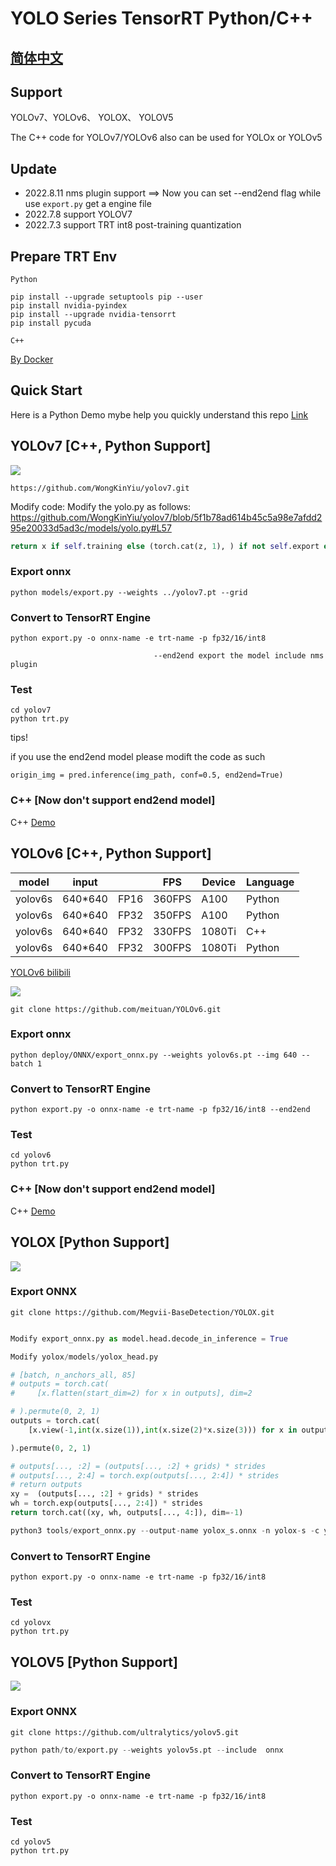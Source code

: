 # YOLO Series TensorRT Python/C++ 
## [简体中文](README_CN.md)

## Support
YOLOv7、YOLOv6、 YOLOX、 YOLOV5

The C++ code for YOLOv7/YOLOv6 also can be used for YOLOx or YOLOv5

## Update 
- 2022.8.11 nms plugin support ==> Now you can set --end2end flag while use `export.py` get a engine file  
- 2022.7.8 support YOLOV7 
- 2022.7.3 support TRT int8  post-training quantization 

##  Prepare TRT Env 
`Python`
```
pip install --upgrade setuptools pip --user
pip install nvidia-pyindex
pip install --upgrade nvidia-tensorrt
pip install pycuda
```
`C++`

[By Docker](https://github.com/NVIDIA/TensorRT/blob/main/docker/ubuntu-20.04.Dockerfile)

## Quick Start

Here is a Python Demo mybe help you quickly understand this repo [Link](https://aistudio.baidu.com/aistudio/projectdetail/4263301?contributionType=1&shared=1)

## YOLOv7 [C++, Python Support]

![](yolov7/3_yolov7.jpg)

```shell
https://github.com/WongKinYiu/yolov7.git
```

Modify code: Modify the yolo.py as follows:
https://github.com/WongKinYiu/yolov7/blob/5f1b78ad614b45c5a98e7afdd295e20033d5ad3c/models/yolo.py#L57 

```python
return x if self.training else (torch.cat(z, 1), ) if not self.export else (torch.cat(z, 1), x)
```

### Export onnx
```shell
python models/export.py --weights ../yolov7.pt --grid
```

### Convert to TensorRT Engine 

```
python export.py -o onnx-name -e trt-name -p fp32/16/int8

                                --end2end export the model include nms plugin

```
### Test

```
cd yolov7
python trt.py
```
tips!

if you use the end2end model please modift the code as such

`origin_img = pred.inference(img_path, conf=0.5, end2end=True)`

### C++ [Now don't support end2end model]

C++ [Demo](yolov7/cpp/README.md)


## YOLOv6 [C++, Python Support]

| model |  input |  | FPS | Device | Language | 
| -------- | -------- | -------- | ------- | ------- | ------|
| yolov6s     | 640*640     | FP16     | 360FPS  | A100 | Python |
| yolov6s     | 640*640     | FP32     | 350FPS | A100| Python |
| yolov6s     | 640*640     | FP32     | 330FPS | 1080Ti | C++ |
| yolov6s     | 640*640     | FP32     | 300FPS | 1080Ti | Python |

[YOLOv6 bilibili](https://www.bilibili.com/video/BV1x3411w7T6?share_source=copy_web)

![](yolov6/3_yolov6.jpg)
```shell
git clone https://github.com/meituan/YOLOv6.git
```
### Export onnx
```shell
python deploy/ONNX/export_onnx.py --weights yolov6s.pt --img 640 --batch 1
```

### Convert to TensorRT Engine 

```
python export.py -o onnx-name -e trt-name -p fp32/16/int8 --end2end 
```
### Test

```
cd yolov6
python trt.py
```

### C++ [Now don't support end2end model]

C++ [Demo](yolov6/cpp/README.md)

## YOLOX [Python Support]
![](yolox/3_yolox.jpg)
### Export ONNX

```
git clone https://github.com/Megvii-BaseDetection/YOLOX.git
```
```python

Modify export_onnx.py as model.head.decode_in_inference = True

Modify yolox/models/yolox_head.py

# [batch, n_anchors_all, 85]
# outputs = torch.cat(
#     [x.flatten(start_dim=2) for x in outputs], dim=2

# ).permute(0, 2, 1)
outputs = torch.cat(
    [x.view(-1,int(x.size(1)),int(x.size(2)*x.size(3))) for x in outputs], dim=2

).permute(0, 2, 1)

# outputs[..., :2] = (outputs[..., :2] + grids) * strides
# outputs[..., 2:4] = torch.exp(outputs[..., 2:4]) * strides
# return outputs
xy =  (outputs[..., :2] + grids) * strides
wh = torch.exp(outputs[..., 2:4]) * strides
return torch.cat((xy, wh, outputs[..., 4:]), dim=-1)

```
```python
python3 tools/export_onnx.py --output-name yolox_s.onnx -n yolox-s -c yolox_s.pth
```
### Convert to TensorRT Engine 
```
python export.py -o onnx-name -e trt-name -p fp32/16/int8
```
### Test

```
cd yolovx
python trt.py
```

## YOLOV5 [Python Support]
![](yolov5/3_yolov5.jpg)

### Export ONNX

```
git clone https://github.com/ultralytics/yolov5.git
```

```python
python path/to/export.py --weights yolov5s.pt --include  onnx 
```

### Convert to TensorRT Engine 

```
python export.py -o onnx-name -e trt-name -p fp32/16/int8
```
### Test

```
cd yolov5
python trt.py
```